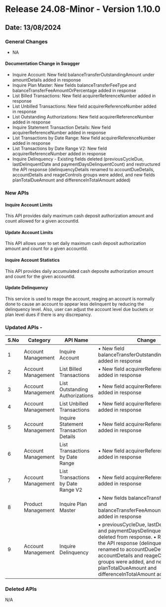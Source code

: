 # Release 24.08-Minor - Version 1.10.0

## Date: 13/08/2024

### General Changes

- NA

#### Documentation Change in Swagger

- Inquire Account: New field balanceTransferOutstandingAmount under amountDetails added in response
- Inquire Plan Master: New fields balanceTransferFeeType and balanceTransferFeeAmountOrPercentage added in response
- List Billed Transactions: New field acquirerReferenceNumber added in response
- List Unbilled Transactions: New field acquirerReferenceNumber added in response
- List Outstanding Authorizations: New field acquirerReferenceNumber added in response
- Inquire Statement Transaction Details: New field acquirerReferenceNumber added in response
- List Transactions by Date Range: New field acquirerReferenceNumber added in response
- List Transactions by Date Range V2: New field acquirerReferenceNumber added in response
- Inquire Delinquency - Existing fields deleted (previousCycleDue, lastDelinquentDate and paymentDaysDelinquentCount) and restructured the API response (delinquencyDetails renamed to accountDueDetails, accountDetails and reageControls groups were added, and new fields planTotalDueAmount and differenceInTotalAmount added) 

### New APIs

#### Inquire Account Limits

This API provides daily maximum cash deposit authorization amount and count allowed for a given accountId.

#### Update Account Limits

This API allows user to set daily maximum cash deposit authorization amount and count for a given accountId.

#### Inquire Account Statistics

This API provides daily accumulated cash deposite authorization amount and count for the given accountId.

#### Update Delinquency

This service is used to reage the account, reaging an account is normally done to cause an account to appear less delinquent by reducing the delinquency level. Also, user can adjust the account level due buckets or plan level dues if there is any discrepancy.

### Updated APIs -

| S.No | Category            | API Name                               | Change                                                                                              |
|------|---------------------|----------------------------------------|-----------------------------------------------------------------------------------------------------|
| 1    | Account Management  | Inquire Account                        | • New field balanceTransferOutstandingAmount added in response                                      |
| 2    | Account Management  | List Billed Transactions                | • New field acquirerReferenceNumber added in response                                               |
| 3    | Account Management  | List Outstanding Authorizations         | • New field acquirerReferenceNumber added in response                                               |
| 4    | Account Management  | List Unbilled Transactions              | • New field acquirerReferenceNumber added in response                                               |
| 5    | Account Management  | Inquire Statement Transaction Details   | • New field acquirerReferenceNumber added in response                                               |
| 6    | Account Management  | List Transactions by Date Range         | • New field acquirerReferenceNumber added in response                                               |
| 7    | Account Management  | List Transactions by Date Range V2      | • New field acquirerReferenceNumber added in response                                               |
| 8    | Product Management  | Inquire Plan Master                     | • New fields balanceTransferFeeType and balanceTransferFeeAmountOrPercentage added in response       |
| 9 | Account Management | Inquire Delinquency | • previousCycleDue, lastDelinquentDate and paymentDaysDelinquentCount are deleted from response.  • Restructured the API response (delinquencyDetails renamed to accountDueDetails, accountDetails and reageControls groups were added, and new fields planTotalDueAmount and differenceInTotalAmount added)' |


### Deleted APIs

N/A
